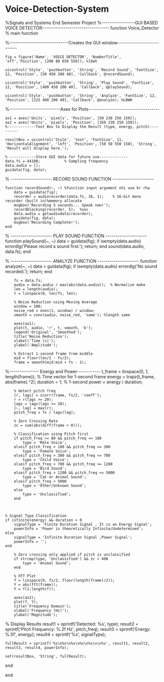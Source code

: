 # Voice-Detection-System
%Signals and Systems End Semester Project 
%-----------------GUI BASED VOICE DETECTOR----------------------------------
function Voice_Detector       % main function


%------------------------------Creates the GUI window---------------------------

    fig = figure('Name', 'VOICE DETECTOR', 'NumberTitle', 'off','Position', [200 80 650 550]); %lbwh

    uicontrol('Style', 'pushbutton', 'String', 'Record Sound', 'FontSize', 12, 'Position', [50 450 200 40], 'Callback', @recordSound);
 
    uicontrol('Style', 'pushbutton', 'String', 'Play Sound', 'FontSize', 12, 'Position', [400 450 200 40], 'Callback', @playSound);

    uicontrol('Style', 'pushbutton', 'String', 'Analyze', 'FontSize', 12, 'Position', [225 400 200 40], 'Callback', @analyze); %LBWH

   
%--------------------------Axes for Plots------------------------------------

    ax1 = axes('Units', 'pixels', 'Position', [50 230 250 150]);
    ax2 = axes('Units', 'pixels', 'Position', [350 230 250 150]);
    %-------------Text Box to Display the Result (type, energy, pitch)----------

    resultBox = uicontrol('Style', 'text', 'FontSize', 11, 'HorizontalAlignment', 'left', 'Position', [50 50 550 150], 'String', 'Result will display here.');

    % ------------Store GUI data for future use-------------
    data.fs = 44100;           % Sampling frequency 
    data.audio = [];
    guidata(fig, data);

    
    
% --------------------- RECORD SOUND FUNCTION ---------------------
    
    function recordSound(~, ~) %function input argument nhi use kr rha 
        data = guidata(fig);
        recorder = audiorecorder(data.fs, 16, 1);    % 16-bit mono recorder (built in)%memory allocate
        msgbox('Recording 5 seconds... Speak now!');
        recordblocking(recorder, 5);  %sec
        data.audio = getaudiodata(recorder);  
        guidata(fig, data);
        msgbox('Recording Complete!');
    end


% --------------------- PLAY SOUND FUNCTION ---------------------
    function playSound(~, ~)
        data = guidata(fig);
        if isempty(data.audio)
            errordlg('Please record a sound first.');
            return;
        end
        sound(data.audio, data.fs);
    end

% --------------------- ANALYZE FUNCTION ---------------------
    function analyze(~, ~)
        data = guidata(fig);
        if isempty(data.audio)
            errordlg('No sound recorded.');
            return;
        end

        fs = data.fs;
        audio = data.audio / max(abs(data.audio));  % Normalize make 
        len = length(audio);
        t = linspace(0, len/fs, len);

        % Noise Reduction using Moving Average
        window = 100;
        noise_red = ones(1, window) / window;
        smooth = conv(audio, noise_red, 'same'); %length same 

        axes(ax1);
        plot(t, audio, 'r', t, smooth, 'b');
        legend('Original', 'Smoothed');
        title('Noise Reduction');
        xlabel('Time (s)');
        ylabel('Amplitude');

        % Extract 1-second frame from middle
        mid = floor(len/2 - fs/2);
        frame = smooth(mid:mid + fs - 1);

        
%--------------- Energy and Power------------
t_frame = linspace(0, 1, length(frame));  % Time vector for 1-second frame
energy = trapz(t_frame, abs(frame).^2);
duration = 1;  % 1-second
power = energy / duration;



        % detect pitch freq
        [r, lags] = xcorr(frame, fs/2, 'coeff');
        r = r(lags >= 20);
        lags = lags(lags >= 20);
        [~, lag] = max(r);
        pitch_freq = fs / lags(lag);

        % Zero Crossing Rate
        zc = sum(abs(diff(frame > 0)));

        % Classification using Pitch first
        if pitch_freq >= 80 && pitch_freq <= 180
            type = 'Male Voice';
        elseif pitch_freq > 180 && pitch_freq <= 300
            type = 'Female Voice';
        elseif pitch_freq > 300 && pitch_freq <= 700
            type = 'Child Voice';
        elseif pitch_freq > 700 && pitch_freq <= 1200
            type = 'Bird Sound';
        elseif pitch_freq > 1200 && pitch_freq <= 5000
            type = 'Cat or Animal Sound';
        elseif pitch_freq > 5000
            type = 'Other/Unknown Sound';
        else
            type = 'Unclassified';
        end
        
        
        
    % Signal Type Classification
    if isfinite(energy) && duration > 0
        signalType = 'Finite Duration Signal , It is an Energy Signal';
        powerInfo = 'Power is theoretically Infinite/Undetermined';
    else
        signalType = 'Infinite Duration Signal ,Power Signal';
        powerInfo = '';
    end

        % Zero crossing only applied if pitch is unclassified
        if strcmp(type, 'Unclassified') && zc > 400
            type = 'Animal Sound';
        end

        % FFT Plot
        f = linspace(0, fs/2, floor(length(frame)/2));
        Y = abs(fft(frame));
        Y = Y(1:length(f));

        axes(ax2);
        plot(f, Y);
        title('Frequency Domain');
        xlabel('Frequency (Hz)');
        ylabel('Magnitude');
% Display Results
    result1 = sprintf('Detected: %s', type);
    result2 = sprintf('Pitch Frequency: %.2f Hz', pitch_freq);
    result3 = sprintf('Energy: %.5f', energy);
    result4 = sprintf('%s', signalType);

    fullResult = sprintf('%s\n%s\n%s\n%s\n%s\n\n%s', result1, result2, result3, result4, powerInfo);

    set(resultBox, 'String', fullResult);
end

end

